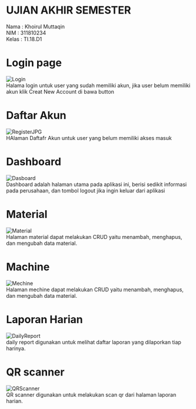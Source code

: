 # UJIAN AKHIR SEMESTER
Nama : Khoirul Muttaqin\
NIM : 311810234\
Kelas : TI.18.D1

# Login page
![Login](https://user-images.githubusercontent.com/60081182/126924734-ff9e1538-3827-47ab-b151-44d608ca89b8.JPG) \
Halama login untuk user yang sudah memiliki akun, jika user belum memiliki akun klik Creat New Account di bawa button 

# Daftar Akun
![RegisterJPG](https://user-images.githubusercontent.com/60081182/126924769-e2b38b37-0e39-43d4-9c44-5e939fa9b776.JPG) \
HAlaman Daftafr Akun untuk user yang belum memiliki akses masuk

# Dashboard
![Dasboard](https://user-images.githubusercontent.com/60081182/126924787-21f241cb-122a-4700-bfe1-06e3b02ed14f.JPG) \
Dashboard adalah halaman utama pada aplikasi ini, berisi sedikit informasi pada perusahaan, dan tombol logout jika ingin keluar dari aplikasi

# Material
![Material](https://user-images.githubusercontent.com/60081182/126924810-9f42841f-6333-419e-ba83-cc73a9717af6.JPG) \
Halaman material dapat melakukan CRUD yaitu  menambah, menghapus, dan mengubah data material.

# Machine
![Mechine](https://user-images.githubusercontent.com/60081182/126924828-a279128f-8219-4283-b496-5464819ab658.JPG) \
Halaman mechine dapat melakukan CRUD yaitu  menambah, menghapus, dan mengubah data material.

# Laporan Harian
![DailyReport](https://user-images.githubusercontent.com/60081182/126926104-b8c1961b-bbd8-436e-8343-d36ed0e03932.JPG) \
daily report digunakan untuk melihat daftar laporan yang dilaporkan tiap harinya.

# QR scanner
![QRScanner](https://user-images.githubusercontent.com/60081182/126924855-7e5a4a39-0532-4f2d-970c-e8b9d809dac6.JPG) \
QR scanner digunakan untuk melakukan scan qr dari halaman laporan harian.

